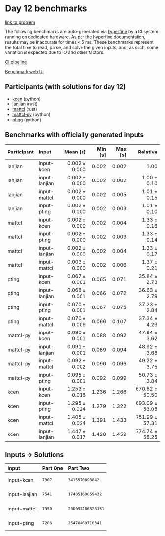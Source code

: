 # Day 12 benchmarks

[link to problem](https://adventofcode.com/2023/day/12)

The following benchmarks are auto-generated via
[hyperfine](https://github.com/sharkdp/hyperfine) by a CI system running on
dedicated hardware. As per the hyperfine documentation, results may be
inaccurate for times < 5 ms. These benchmarks represent the total time to read,
parse, and solve the given inputs, and, as such, some variation is expected due
to IO and other factors.

[CI pipeline](http://ci.papercode.net:8080/teams/main/pipelines/aoc2023)

[Benchmark web UI](https://aoc.ancalagon.black)


## Participants (with solutions for day 12)

- [kcen](https://github.com/kcen/aoc2023) (python)
- [lanjian](https://github.com/lanjian/aoc-2023) (rust)
- [mattcl](https://github.com/mattcl/aoc2023) (rust)
- [mattcl-py](https://github.com/mattcl/aoc2023-py) (python)
- [pting](https://github.com/pting/aoc2023) (python)


## Benchmarks with officially generated inputs

| Participant | Input | Mean [s] | Min [s] | Max [s] | Relative |
|:---|:---|---:|---:|---:|---:|
| lanjian | input-kcen | 0.002 ± 0.000 | 0.002 | 0.002 | 1.00 |
| lanjian | input-lanjian | 0.002 ± 0.000 | 0.002 | 0.002 | 1.00 ± 0.10 |
| lanjian | input-mattcl | 0.002 ± 0.000 | 0.002 | 0.005 | 1.01 ± 0.15 |
| lanjian | input-pting | 0.002 ± 0.000 | 0.002 | 0.003 | 1.01 ± 0.10 |
| mattcl | input-kcen | 0.002 ± 0.000 | 0.002 | 0.004 | 1.33 ± 0.16 |
| mattcl | input-pting | 0.002 ± 0.000 | 0.002 | 0.003 | 1.33 ± 0.14 |
| mattcl | input-lanjian | 0.002 ± 0.000 | 0.002 | 0.004 | 1.33 ± 0.17 |
| mattcl | input-mattcl | 0.003 ± 0.000 | 0.002 | 0.006 | 1.37 ± 0.21 |
| pting | input-kcen | 0.067 ± 0.001 | 0.065 | 0.071 | 35.84 ± 2.73 |
| pting | input-lanjian | 0.068 ± 0.001 | 0.066 | 0.072 | 36.63 ± 2.79 |
| pting | input-pting | 0.070 ± 0.001 | 0.067 | 0.075 | 37.23 ± 2.84 |
| pting | input-mattcl | 0.070 ± 0.006 | 0.066 | 0.107 | 37.34 ± 4.29 |
| mattcl-py | input-kcen | 0.090 ± 0.001 | 0.088 | 0.092 | 47.94 ± 3.62 |
| mattcl-py | input-lanjian | 0.091 ± 0.001 | 0.089 | 0.094 | 48.92 ± 3.68 |
| mattcl-py | input-mattcl | 0.092 ± 0.002 | 0.090 | 0.096 | 49.22 ± 3.75 |
| mattcl-py | input-pting | 0.095 ± 0.001 | 0.092 | 0.099 | 50.73 ± 3.84 |
| kcen | input-kcen | 1.253 ± 0.016 | 1.236 | 1.266 | 670.62 ± 50.50 |
| kcen | input-pting | 1.295 ± 0.024 | 1.279 | 1.322 | 693.09 ± 53.05 |
| kcen | input-mattcl | 1.405 ± 0.024 | 1.391 | 1.433 | 751.99 ± 57.31 |
| kcen | input-lanjian | 1.447 ± 0.017 | 1.428 | 1.459 | 774.74 ± 58.25 |


## Inputs -> Solutions

| Input | Part One | Part Two |
|:---|:---|:---|
|input-kcen|<pre>7307</pre>|<pre>3415570893842</pre>|
|input-lanjian|<pre>7541</pre>|<pre>17485169859432</pre>|
|input-mattcl|<pre>7350</pre>|<pre>200097286528151</pre>|
|input-pting|<pre>7286</pre>|<pre>25470469710341</pre>|